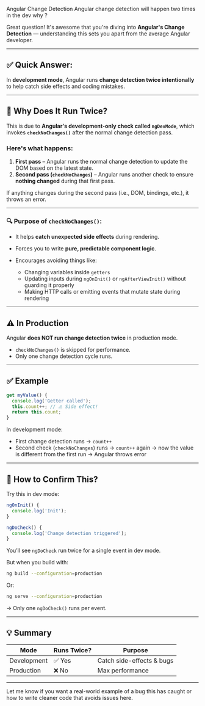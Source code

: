 Angular Change Detection 
      Angular change detection will happen two times in the dev why ?

Great question! It's awesome that you're diving into **Angular's Change Detection** — understanding this sets you apart from the average Angular developer.

---

## ✅ Quick Answer:

In **development mode**, Angular runs **change detection twice intentionally** to help catch side effects and coding mistakes.

---

## 🧠 Why Does It Run Twice?

This is due to **Angular's development-only check called `ngDevMode`**, which invokes **`checkNoChanges()`** after the normal change detection pass.

### Here's what happens:

1. **First pass** – Angular runs the normal change detection to update the DOM based on the latest state.
2. **Second pass (`checkNoChanges`)** – Angular runs another check to ensure **nothing changed** during that first pass.

If anything changes during the second pass (i.e., DOM, bindings, etc.), it throws an error.

---

### 🔍 Purpose of `checkNoChanges()`:

* It helps **catch unexpected side effects** during rendering.
* Forces you to write **pure, predictable component logic**.
* Encourages avoiding things like:

  * Changing variables inside `getters`
  * Updating inputs during `ngOnInit()` or `ngAfterViewInit()` without guarding it properly
  * Making HTTP calls or emitting events that mutate state during rendering

---

## ⚠️ In Production

Angular **does NOT run change detection twice** in production mode.

* `checkNoChanges()` is skipped for performance.
* Only one change detection cycle runs.

---

## ✅ Example

```ts
get myValue() {
  console.log('Getter called');
  this.count++; // ⚠️ Side effect!
  return this.count;
}
```

In development mode:

* First change detection runs → `count++`
* Second check (`checkNoChanges`) runs → `count++` again → now the value is different from the first run → Angular throws error

---

## 🧪 How to Confirm This?

Try this in dev mode:

```ts
ngOnInit() {
  console.log('Init');
}

ngDoCheck() {
  console.log('Change detection triggered');
}
```

You’ll see `ngDoCheck` run twice for a single event in dev mode.

But when you build with:

```bash
ng build --configuration=production
```

Or:

```bash
ng serve --configuration=production
```

→ Only one `ngDoCheck()` runs per event.

---

## 💡 Summary

| Mode        | Runs Twice? | Purpose                   |
| ----------- | ----------- | ------------------------- |
| Development | ✅ Yes       | Catch side-effects & bugs |
| Production  | ❌ No        | Max performance           |

---

Let me know if you want a real-world example of a bug this has caught or how to write cleaner code that avoids issues here.
